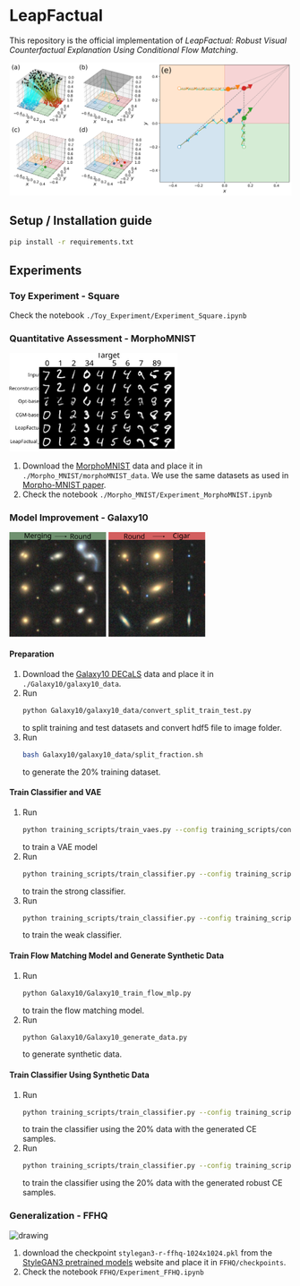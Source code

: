 # LeapFactual
This repository is the official implementation of _LeapFactual: Robust Visual Counterfactual Explanation Using Conditional Flow Matching_.

<img src="./asserts/final_demo.png">

## Setup / Installation guide
```bash
pip install -r requirements.txt
```

## Experiments
### Toy Experiment - Square
Check the notebook `./Toy_Experiment/Experiment_Square.ipynb`

### Quantitative Assessment - MorphoMNIST
<img src="./asserts/MorphoMNIST_examples.svg" alt="drawing" width="300"/>

1. Download the [MorphoMNIST](https://github.com/dccastro/Morpho-MNIST?tab=readme-ov-file#datasets) data and place it in `./Morpho_MNIST/morphoMNIST_data`. We use the same datasets as used in [Morpho-MNIST paper](https://arxiv.org/abs/1809.10780).
2. Check the notebook `./Morpho_MNIST/Experiment_MorphoMNIST.ipynb`


### Model Improvement - Galaxy10
<img src="./asserts/galaxy_examples.svg" alt="drawing" width="350"/>

#### Preparation
1. Download the [Galaxy10 DECaLS](https://astronn.readthedocs.io/en/latest/galaxy10.html) data and place it in `./Galaxy10/galaxy10_data`.
2. Run 
   ```bash
   python Galaxy10/galaxy10_data/convert_split_train_test.py
   ```
   to split training and test datasets and convert hdf5 file to image folder.
3. Run 
   ```bash
   bash Galaxy10/galaxy10_data/split_fraction.sh
   ```
   to generate the 20% training dataset.

#### Train Classifier and VAE
1. Run 
   ```bash
   python training_scripts/train_vaes.py --config training_scripts/configs/galaxy10_vae.yaml
   ``` 
   to train a VAE model
2. Run 
   ```bash
   python training_scripts/train_classifier.py --config training_scripts/configs/galaxy10_vgg_100.yaml
   ``` 
   to train the strong classifier.
3. Run 
   ```bash
   python training_scripts/train_classifier.py --config training_scripts/configs/galaxy10_vgg_20.yaml
   ``` 
   to train the weak classifier.
#### Train Flow Matching Model and Generate Synthetic Data
1. Run 
   ```bash
   python Galaxy10/Galaxy10_train_flow_mlp.py
   ``` 
   to train the flow matching model.
2. Run 
   ```bash 
   python Galaxy10/Galaxy10_generate_data.py
   ``` 
   to generate synthetic data.
#### Train Classifier Using Synthetic Data
1. Run 
   ```bash 
   python training_scripts/train_classifier.py --config training_scripts/configs/galaxy10_vgg_syn_CE.yaml
   ```  
   to train the classifier using the 20% data with the generated CE samples.
2. Run 
   ```bash 
   python training_scripts/train_classifier.py --config training_scripts/configs/galaxy10_vgg_syn_robustCE.yaml
   ``` 
   to train the classifier using the 20% data with the generated robust CE samples.



### Generalization - FFHQ
<img src="./asserts/FFHQ_compare.svg" alt='drawing' width = "500"/>

1. download the checkpoint `stylegan3-r-ffhq-1024x1024.pkl` from the [StyleGAN3 pretrained models](https://catalog.ngc.nvidia.com/orgs/nvidia/teams/research/models/stylegan3/files) website and place it in `FFHQ/checkpoints`.
2. Check the notebook `FFHQ/Experiment_FFHQ.ipynb`